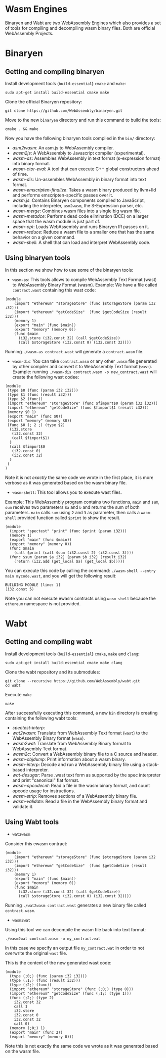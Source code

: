 # Wasm Engines

Binaryen and Wabt are two WebAssembly Engines which also provides a set of tools
for compiling and decompiling wasm binary files. Both are official WebAssembly Projects.

# Binaryen

## Getting and compiling binaryen

Install development tools (`build-essential`) `cmake` and `make`:

```
sudo apt-get install build-essential cmake make
```

Clone the official Binaryen repository:

```
git clone https://github.com/WebAssembly/binaryen.git
```

Move to the new `binaryen` directory and run this command to build the tools:

```
cmake . && make
```

Now you have the following binaryen tools compiled in the `bin/` directory:

- *asm2wasm*: An asm.js to WebAssembly compiler.
- *wasm2js*: A WebAssembly to Javascript compiler (experimental).
- *wasm-as*: Assembles WebAssembly in text format (s-expression format) into binary format.
- *wasm-ctor-eval*: A tool that can execute C++ global constructors ahead of time.
- *wasm-dis*: Un-assembles WebAssembly in binary format into text format.
- *wasm-emscripten-finalize*: Takes a wasm binary produced by llvm+lld and performs emscripten-specific passes over it.
- *wasm.js*: Contains Binaryen components compiled to JavaScript, including the interpreter, `asm2wasm`, the S-Expression parser, etc.
- *wasm-merge*: Combines wasm files into a single big wasm file.
- *wasm-metadce*: Performs dead code elimination (DCE) on a larger space that the wasm module is just part of.
- *wasm-opt*: Loads WebAssembly and runs Binaryen IR passes on it.
- *wasm-reduce*: Reduce a wasm file to a smaller one that has the same behavior on a given command.
- *wasm-shell*: A shell that can load and interpret WebAssembly code.

## Using binaryen tools

In this section we show how to use some of the binaryen tools:

* `wasm-as`: This tools allows to compile WebAssembly Text Format (wast) to
WebAssembly Binary Format (wasm).  Example: We have a file called
`contract.wast` containing this wast code:

```
(module
    (import "ethereum" "storageStore" (func $storageStore (param i32 i32)))
    (import "ethereum" "getCodeSize"  (func $getCodeSize (result i32)))
    (memory 1)
    (export "main" (func $main))
    (export "memory" (memory 0))
    (func $main
      (i32.store (i32.const 32) (call $getCodeSize))
      (call $storageStore (i32.const 0) (i32.const 32))))
```

Running `./wasm-as contract.wast` will generate a `contract.wasm` file.

* `wasm-dis`: You can take `contract.wasm` or any other `.wasm` file generated
  by other compiler and convert it to WebAssembly Text format (`wast`).
  Example: running `./wasm-dis contract.wasm -o new_contract.wast` will create
  the following wast codee:
  
```
(module
 (type $0 (func (param i32 i32)))
 (type $1 (func (result i32)))
 (type $2 (func))
 (import "ethereum" "storageStore" (func $fimport$0 (param i32 i32)))
 (import "ethereum" "getCodeSize" (func $fimport$1 (result i32)))
 (memory $0 1)
 (export "main" (func $0))
 (export "memory" (memory $0))
 (func $0 (; 2 ;) (type $2)
  (i32.store
   (i32.const 32)
   (call $fimport$1)
  )
  (call $fimport$0
   (i32.const 0)
   (i32.const 32)
  )
 )
)
```

Note it is not _exactly_ the same code we wrote in the first place, it is more
verbose as it was generated based on the wasm binary file.

- `wasm-shell`: This tool allows you to execute wast files.

Example: This WebAssembly program contains two functions, `main` and `sum`,
`sum` receives two parameters `$a` and `b` and returns the sum of both
parameters. `main` calls `sum` using `2` and `3` as parameter, then calls a
`wasm-shell` provided function called `$print` to show the result.

```
(module
  (import "spectest" "print" (func $print (param i32)))
  (memory 1)
  (export "main" (func $main))
  (export "memory" (memory 0))
  (func $main
    (call $print (call $sum (i32.const 2) (i32.const 3))))
  (func $sum (param $a i32) (param $b i32) (result i32)
    (return (i32.add (get_local $a) (get_local $b)))))
```

You can execute this code by calling the command: `./wasm-shell --entry main
mycode.wast`, and you will get the following result:

```
BUILDING MODULE [line: 1]
(i32.const 5)
```

Note you can not execute ewasm contracts using `wasm-shell` because the
`ethereum` namespace is not provided.

# Wabt

## Getting and compiling wabt

Install development tools (`build-essential`) `cmake`, `make` and `clang`:

```
sudo apt-get install build-essential cmake make clang
```

Clone the wabt repository and its submodules:

```
git clone --recursive https://github.com/WebAssembly/wabt.git
cd wabt
```

Execute `make`

```
make
```

After successfully executing this command, a new `bin` directory is creating
containing the following wabt tools:

- *spectest-interp*: 
- *wat2wasm*: Translate from WebAssembly Text format (`wast`) to the WebAssembly Binary format (`wasm`).
- *wasm2wat*: Translate from WebAssembly Binary format to WebAssembly Text format.
- *wasm2c*: Convert a WebAssembly binary file to a C source and header.
- *wasm-objdump*: Print information about a wasm binary.
- *wasm-interp*: Decode and run a WebAssembly binary file using a stack-based interpreter.
- *wat-desugar*: Parse .wast text form as supported by the spec interpreter and print "canonical" flat format.
- *wasm-opcodecnt*: Read a file in the wasm binary format, and count opcode usage for instructions.
- *wasm-strip*: Removes sections of a WebAssembly binary file.
- *wasm-validate*: Read a file in the WebAssembly binary format and validate it.

## Using Wabt tools

* `wat2wasm`

Consider this ewasm contract:

```
(module
    (import "ethereum" "storageStore" (func $storageStore (param i32 i32)))
    (import "ethereum" "getCodeSize"  (func $getCodeSize (result i32)))
    (memory 1)
    (export "main" (func $main))
    (export "memory" (memory 0))
    (func $main
      (i32.store (i32.const 32) (call $getCodeSize))
      (call $storageStore (i32.const 0) (i32.const 32))))
```

Running `./wat2wasm contract.wast` generates a new binary file called `contract.wasm`.

* `wasm2wat`

Using this tool we can decompile the wasm file back into text format:

```
./wasm2wat contract.wasm -o my_contract.wat
```

In this case we specify an output file `my_contract.wat` in order to not
overwrite the original `wast` file.

This is the content of the new generated wast code:

```
(module
  (type (;0;) (func (param i32 i32)))
  (type (;1;) (func (result i32)))
  (type (;2;) (func))
  (import "ethereum" "storageStore" (func (;0;) (type 0)))
  (import "ethereum" "getCodeSize" (func (;1;) (type 1)))
  (func (;2;) (type 2)
    i32.const 32
    call 1
    i32.store
    i32.const 0
    i32.const 32
    call 0)
  (memory (;0;) 1)
  (export "main" (func 2))
  (export "memory" (memory 0)))
```

Note this is not exactly the same code we wrote as it was generated based on the
wasm file.


